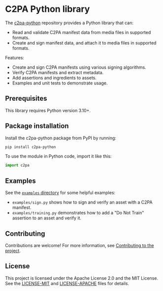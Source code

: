 # C2PA Python library

The [c2pa-python](https://github.com/contentauth/c2pa-python) repository provides a Python library that can:
- Read and validate C2PA manifest data from media files in supported formats.
- Create and sign manifest data, and attach it to media files in supported formats.

Features:

- Create and sign C2PA manifests using various signing algorithms.
- Verify C2PA manifests and extract metadata.
- Add assertions and ingredients to assets.
- Examples and unit tests to demonstrate usage.

## Prerequisites

This library requires Python version 3.10+.

## Package installation

Install the c2pa-python package from PyPI by running:

```bash
pip install c2pa-python
```

To use the module in Python code, import it like this:

```python
import c2pa
```

## Examples

See the [`examples` directory](https://github.com/contentauth/c2pa-python/tree/main/examples) for some helpful examples:
- `examples/sign.py` shows how to sign and verify an asset with a C2PA manifest.
- `examples/training.py` demonstrates how to add a "Do Not Train" assertion to an asset and verify it.

## Contributing

Contributions are welcome!  For more information, see [Contributing to the project](https://github.com/contentauth/c2pa-python/blob/main/docs/project-contributions.md).

## License

This project is licensed under the Apache License 2.0 and the MIT License. See the [LICENSE-MIT](https://github.com/contentauth/c2pa-python/blob/main/LICENSE-MIT) and [LICENSE-APACHE](https://github.com/contentauth/c2pa-python/blob/main/LICENSE-APACHE) files for details.
